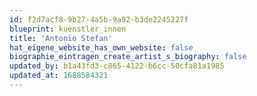 ```yaml
---
id: f2d7acf8-9b27-4a5b-9a92-b3de2245227f
blueprint: kuenstler_innen
title: 'Antonio Stefan'
hat_eigene_website_has_own_website: false
biographie_eintragen_create_artist_s_biography: false
updated_by: b1a43fd3-c865-4122-b6cc-50cfa81a1985
updated_at: 1688584321
---
```

